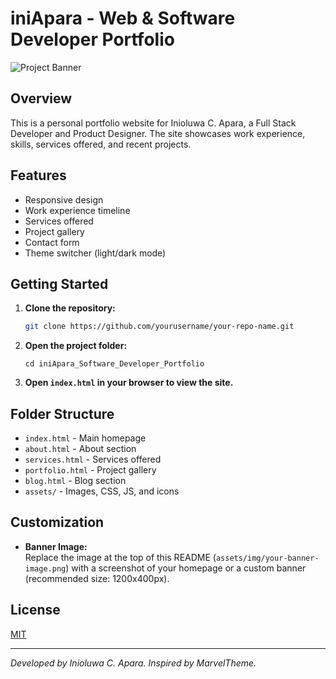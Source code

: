 # iniApara - Web & Software Developer Portfolio

![Project Banner](assets/img/your-banner-image.png)
<!-- Replace 'your-banner-image.png' with a screenshot or banner of your portfolio homepage -->

## Overview

This is a personal portfolio website for Inioluwa C. Apara, a Full Stack Developer and Product Designer. The site showcases work experience, skills, services offered, and recent projects.

## Features

- Responsive design
- Work experience timeline
- Services offered
- Project gallery
- Contact form
- Theme switcher (light/dark mode)

## Getting Started

1. **Clone the repository:**
   ```bash
   git clone https://github.com/yourusername/your-repo-name.git
   ```
2. **Open the project folder:**
   ```
   cd iniApara_Software_Developer_Portfolio
   ```
3. **Open `index.html` in your browser to view the site.**

## Folder Structure

- `index.html` - Main homepage
- `about.html` - About section
- `services.html` - Services offered
- `portfolio.html` - Project gallery
- `blog.html` - Blog section
- `assets/` - Images, CSS, JS, and icons

## Customization

- **Banner Image:**  
  Replace the image at the top of this README (`assets/img/your-banner-image.png`) with a screenshot of your homepage or a custom banner (recommended size: 1200x400px).

## License

[MIT](LICENSE)

---

*Developed by Inioluwa C. Apara. Inspired by MarvelTheme.*
